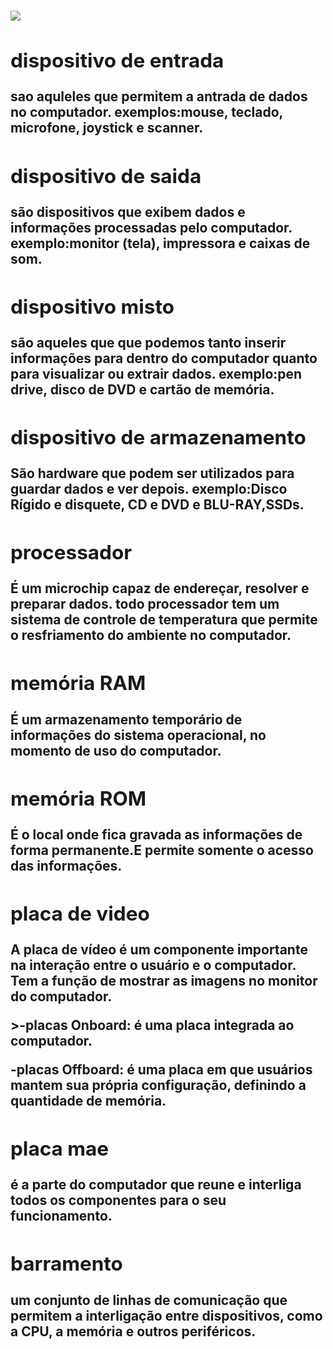 #

<img src="https://cdn.mos.cms.futurecdn.net/CCRppuwU2of3okGkhAmeHT-1200-80.jpg">
<title><h1>mundo-hardware</h1></title>

<h2><tipos de hardware</h2>

<h2>dispositivo de entrada</h2> 
sao aquleles que permitem a antrada de dados no computador.
exemplos:mouse, teclado, microfone, joystick e scanner.

<h2>dispositivo de saida</h2> 
são dispositivos que exibem dados e informações processadas pelo computador.
exemplo:monitor (tela), impressora e caixas de som.

<h2>dispositivo misto</h2>
são aqueles que que podemos tanto inserir informações para dentro do computador quanto para visualizar ou extrair dados.
exemplo:pen drive, disco de DVD e cartão de memória.  

<h2>dispositivo de armazenamento</h2>
São hardware que podem ser utilizados para guardar dados e ver depois.
exemplo:Disco Rígido e disquete, CD e DVD e BLU-RAY,SSDs.

<h2>processador</h2>
É um microchip capaz de endereçar, resolver e preparar dados.
todo processador tem um sistema de controle de temperatura que permite o resfriamento do ambiente no computador.

<h2>memória RAM</h2>
É um armazenamento temporário de informações do sistema operacional, no momento de uso do computador.

<h2>memória ROM</h2>
É o local onde fica gravada as informações de forma permanente.E permite somente o acesso das informações. 

<h2>placa de video</h2>
A placa de vídeo é um componente importante na interação entre o usuário e o computador. Tem a função de mostrar as imagens no monitor do computador.
<p>>-placas Onboard: é uma placa integrada ao computador.</p>
<p>-placas Offboard: é uma placa em que usuários mantem sua própria configuração, definindo a quantidade de memória.</p>

<h2>placa mae</h2>
<p>é a parte do computador que reune e interliga todos os componentes para o seu funcionamento.</p>

<h2>barramento</h2>
<p>um conjunto de linhas de comunicação que permitem a interligação entre dispositivos, como a CPU, a memória e outros periféricos.</p>
